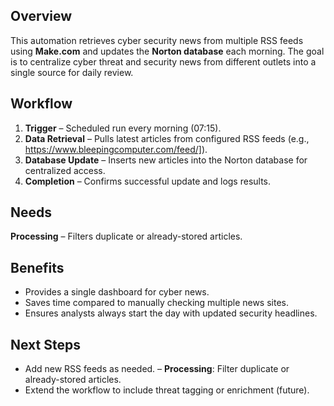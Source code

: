 ## Overview
This automation retrieves cyber security news from multiple RSS feeds using **Make.com** and updates the **Norton database** each morning. The goal is to centralize cyber threat and security news from different outlets into a single source for daily review.

## Workflow
1. **Trigger** – Scheduled run every morning (07:15).
2. **Data Retrieval** – Pulls latest articles from configured RSS feeds (e.g., https://www.bleepingcomputer.com/feed/]).
3. **Database Update** – Inserts new articles into the Norton database for centralized access.
4. **Completion** – Confirms successful update and logs results.

## Needs 
**Processing** – Filters duplicate or already-stored articles.

## Benefits
- Provides a single dashboard for cyber news.
- Saves time compared to manually checking multiple news sites.
- Ensures analysts always start the day with updated security headlines.

## Next Steps
- Add new RSS feeds as needed.
– **Processing**: Filter duplicate or already-stored articles.
- Extend the workflow to include threat tagging or enrichment (future).
